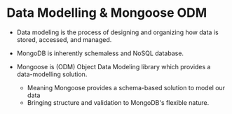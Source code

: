 # Data Modelling & Mongoose ODM

- Data modeling is the process of designing and organizing how data is stored, accessed, and managed.

- MongoDB is inherently schemaless and NoSQL database.
- Mongoose is (ODM) Object Data Modeling library which provides a data-modelling solution.
    - Meaning Mongoose provides a schema-based solution to model our data
    - Bringing structure and validation to MongoDB's flexible nature.